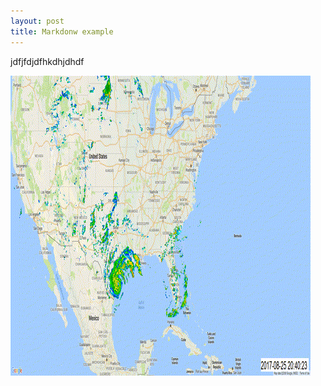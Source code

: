 ```yaml
---
layout: post
title: Markdonw example
---
```


jdfjfdjdfhkdhjdhdf

![Hurricane Katrina gif](/images/file.gif)
